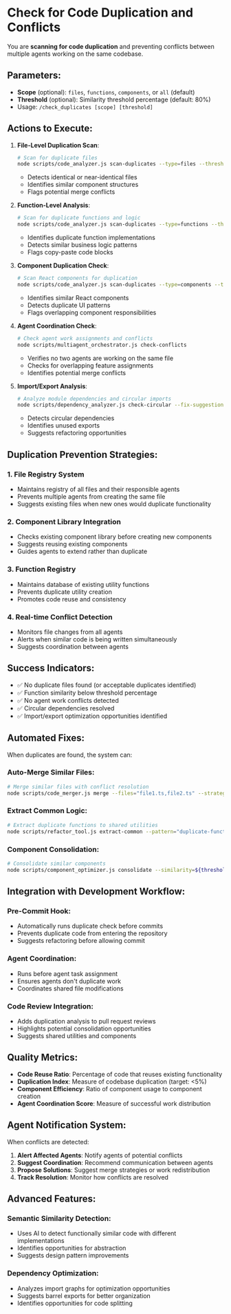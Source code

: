 # Check for Code Duplication and Conflicts

You are **scanning for code duplication** and preventing conflicts between multiple agents working on the same codebase.

## Parameters:

- **Scope** (optional): `files`, `functions`, `components`, or `all` (default)
- **Threshold** (optional): Similarity threshold percentage (default: 80%)
- Usage: `/check_duplicates [scope] [threshold]`

## Actions to Execute:

1. **File-Level Duplication Scan**:

   ```bash
   # Scan for duplicate files
   node scripts/code_analyzer.js scan-duplicates --type=files --threshold=${threshold}
   ```

   - Detects identical or near-identical files
   - Identifies similar component structures
   - Flags potential merge conflicts

2. **Function-Level Analysis**:

   ```bash
   # Scan for duplicate functions and logic
   node scripts/code_analyzer.js scan-duplicates --type=functions --threshold=${threshold}
   ```

   - Identifies duplicate function implementations
   - Detects similar business logic patterns
   - Flags copy-paste code blocks

3. **Component Duplication Check**:

   ```bash
   # Scan React components for duplication
   node scripts/code_analyzer.js scan-duplicates --type=components --threshold=${threshold}
   ```

   - Identifies similar React components
   - Detects duplicate UI patterns
   - Flags overlapping component responsibilities

4. **Agent Coordination Check**:

   ```bash
   # Check agent work assignments and conflicts
   node scripts/multiagent_orchestrator.js check-conflicts
   ```

   - Verifies no two agents are working on the same file
   - Checks for overlapping feature assignments
   - Identifies potential merge conflicts

5. **Import/Export Analysis**:
   ```bash
   # Analyze module dependencies and circular imports
   node scripts/dependency_analyzer.js check-circular --fix-suggestions
   ```

   - Detects circular dependencies
   - Identifies unused exports
   - Suggests refactoring opportunities

## Duplication Prevention Strategies:

### **1. File Registry System**

- Maintains registry of all files and their responsible agents
- Prevents multiple agents from creating the same file
- Suggests existing files when new ones would duplicate functionality

### **2. Component Library Integration**

- Checks existing component library before creating new components
- Suggests reusing existing components
- Guides agents to extend rather than duplicate

### **3. Function Registry**

- Maintains database of existing utility functions
- Prevents duplicate utility creation
- Promotes code reuse and consistency

### **4. Real-time Conflict Detection**

- Monitors file changes from all agents
- Alerts when similar code is being written simultaneously
- Suggests coordination between agents

## Success Indicators:

- ✅ No duplicate files found (or acceptable duplicates identified)
- ✅ Function similarity below threshold percentage
- ✅ No agent work conflicts detected
- ✅ Circular dependencies resolved
- ✅ Import/export optimization opportunities identified

## Automated Fixes:

When duplicates are found, the system can:

### **Auto-Merge Similar Files**:

```bash
# Merge similar files with conflict resolution
node scripts/code_merger.js merge --files="file1.ts,file2.ts" --strategy=smart-merge
```

### **Extract Common Logic**:

```bash
# Extract duplicate functions to shared utilities
node scripts/refactor_tool.js extract-common --pattern="duplicate-functions"
```

### **Component Consolidation**:

```bash
# Consolidate similar components
node scripts/component_optimizer.js consolidate --similarity=${threshold}
```

## Integration with Development Workflow:

### **Pre-Commit Hook**:

- Automatically runs duplicate check before commits
- Prevents duplicate code from entering the repository
- Suggests refactoring before allowing commit

### **Agent Coordination**:

- Runs before agent task assignment
- Ensures agents don't duplicate work
- Coordinates shared file modifications

### **Code Review Integration**:

- Adds duplication analysis to pull request reviews
- Highlights potential consolidation opportunities
- Suggests shared utilities and components

## Quality Metrics:

- **Code Reuse Ratio**: Percentage of code that reuses existing functionality
- **Duplication Index**: Measure of codebase duplication (target: <5%)
- **Component Efficiency**: Ratio of component usage to component creation
- **Agent Coordination Score**: Measure of successful work distribution

## Agent Notification System:

When conflicts are detected:

1. **Alert Affected Agents**: Notify agents of potential conflicts
2. **Suggest Coordination**: Recommend communication between agents
3. **Propose Solutions**: Suggest merge strategies or work redistribution
4. **Track Resolution**: Monitor how conflicts are resolved

## Advanced Features:

### **Semantic Similarity Detection**:

- Uses AI to detect functionally similar code with different implementations
- Identifies opportunities for abstraction
- Suggests design pattern improvements

### **Dependency Optimization**:

- Analyzes import graphs for optimization opportunities
- Suggests barrel exports for better organization
- Identifies opportunities for code splitting
